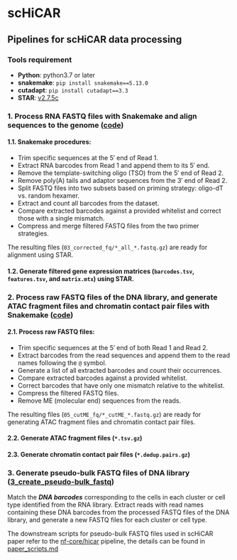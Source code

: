 # scHiCAR
## Pipelines for scHiCAR data processing

### Tools requirement

- **Python**: python3.7 or later
- **snakemake**:  `pip install snakemake==5.13.0`
- **cutadapt**: `pip install cutadapt==3.3`
- **STAR**: [v2.7.5c](https://github.com/alexdobin/STAR/releases/tag/2.7.5c)

### 1. Process RNA FASTQ files with Snakemake and align sequences to the genome ([code](https://github.com/monnneee/scHiCAR/tree/v2/1_RNA))

#### 1.1. Snakemake procedures:
- Trim specific sequences at the 5′ end of Read 1.  
- Extract RNA barcodes from Read 1 and append them to its 5′ end.  
- Remove the template-switching oligo (TSO) from the 5′ end of Read 2.  
- Remove poly(A) tails and adaptor sequences from the 3′ end of Read 2.  
- Split FASTQ files into two subsets based on priming strategy: oligo-dT vs. random hexamer.  
- Extract and count all barcodes from the dataset.  
- Compare extracted barcodes against a provided whitelist and correct those with a single mismatch.  
- Compress and merge filtered FASTQ files from the two primer strategies.

The resulting files (`03_corrected_fq/*_all_*.fastq.gz`) are ready for alignment using STAR.

#### 1.2. Generate filtered gene expression matrices (`barcodes.tsv`, `features.tsv`, and `matrix.mtx`) using STAR.

### 2. Process raw FASTQ files of the DNA library, and generate ATAC fragment files and chromatin contact pair files with Snakemake ([code](https://github.com/monnneee/scHiCAR/tree/v2/2_DNA))

#### 2.1. Process raw FASTQ files:
- Trim specific sequences at the 5′ end of both Read 1 and Read 2.  
- Extract barcodes from the read sequences and append them to the read names following the `@` symbol.  
- Generate a list of all extracted barcodes and count their occurrences.  
- Compare extracted barcodes against a provided whitelist.  
- Correct barcodes that have only one mismatch relative to the whitelist.  
- Compress the filtered FASTQ files.  
- Remove ME (molecular end) sequences from the reads.  

The resulting files (`05_cutME_fq/*_cutME_*.fastq.gz`) are ready for generating ATAC fragment files and chromatin contact pair files.

#### 2.2. Generate ATAC fragment files (`*.tsv.gz`)

#### 2.3. Generate chromatin contact pair files (`*.dedup.pairs.gz`)

### 3. Generate pseudo-bulk FASTQ files of DNA library ([3_create_pseudo-bulk_fastq](https://github.com/monnneee/scHiCAR/tree/main/3_create_pseudo-bulk_fastq))
Match the ***DNA barcodes*** corresponding to the cells in each cluster or cell type identified from the RNA library. Extract reads with read names containing these DNA barcodes from the processed FASTQ files of the DNA library, and generate a new FASTQ files for each cluster or cell type.

The downstream scripts for pseudo-bulk FASTQ files used in scHiCAR paper refer to the [nf-core/hicar](https://github.com/jianhong/hicar/tree/dev2rc) pipeline, the details can be found in [paper_scripts.md](https://github.com/monnneee/scHiCAR/blob/main/3_create_pseudo-bulk_fastq/paper_scripts.md)
